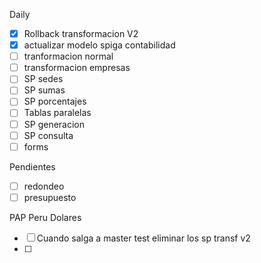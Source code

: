 Daily
- [x] Rollback transformacion V2
- [x] actualizar modelo spiga contabilidad
- [ ] tranformacion normal
- [ ] transformacion empresas
- [ ] SP sedes
- [ ] SP sumas
- [ ] SP porcentajes
- [ ] Tablas paralelas
- [ ] SP generacion
- [ ] SP consulta
- [ ] forms

Pendientes
- [ ] redondeo
- [ ] presupuesto

PAP Peru Dolares
- [ ] Cuando salga a master test eliminar los sp transf v2
- [ ] 
